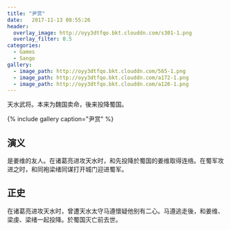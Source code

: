 ```yaml
---
title: "尹赏"
date:   2017-11-13 08:55:26
header:
  overlay_image: http://oyy3dtfqo.bkt.clouddn.com/s301-1.png
  overlay_filter: 0.5
categories:
  - Games
  - Sango
gallery:
  - image_path: http://oyy3dtfqo.bkt.clouddn.com/565-1.png
  - image_path: http://oyy3dtfqo.bkt.clouddn.com/a172-1.png
  - image_path: http://oyy3dtfqo.bkt.clouddn.com/a126-1.png
---
```


天水武将。本来为魏国卖命，後来投降蜀国。

{% include gallery caption="尹赏" %}

## 演义

是姜维的友人。在诸葛亮进攻天水时，和先投降於蜀国的姜维取得连络。在蜀军攻进之时，和同袍梁绪同谋打开城门迎进蜀军。

## 正史

在诸葛亮进攻天水时，曾遭天水太守马遵懷疑他别有二心。马遵逃走後，和姜维、梁虔、梁绪一起投降。於蜀国灭亡前去世。